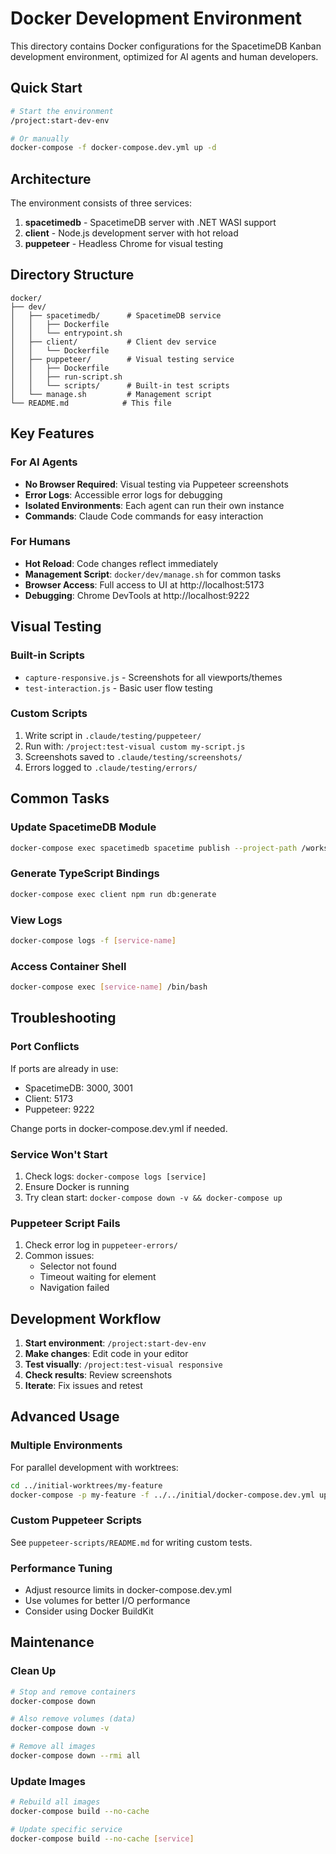 # Docker Development Environment

This directory contains Docker configurations for the SpacetimeDB Kanban development environment, optimized for AI agents and human developers.

## Quick Start

```bash
# Start the environment
/project:start-dev-env

# Or manually
docker-compose -f docker-compose.dev.yml up -d
```

## Architecture

The environment consists of three services:

1. **spacetimedb** - SpacetimeDB server with .NET WASI support
2. **client** - Node.js development server with hot reload
3. **puppeteer** - Headless Chrome for visual testing

## Directory Structure

```
docker/
├── dev/
│   ├── spacetimedb/      # SpacetimeDB service
│   │   ├── Dockerfile
│   │   └── entrypoint.sh
│   ├── client/           # Client dev service
│   │   └── Dockerfile
│   ├── puppeteer/        # Visual testing service
│   │   ├── Dockerfile
│   │   ├── run-script.sh
│   │   └── scripts/      # Built-in test scripts
│   └── manage.sh         # Management script
└── README.md            # This file
```

## Key Features

### For AI Agents
- **No Browser Required**: Visual testing via Puppeteer screenshots
- **Error Logs**: Accessible error logs for debugging
- **Isolated Environments**: Each agent can run their own instance
- **Commands**: Claude Code commands for easy interaction

### For Humans
- **Hot Reload**: Code changes reflect immediately
- **Management Script**: `docker/dev/manage.sh` for common tasks
- **Browser Access**: Full access to UI at http://localhost:5173
- **Debugging**: Chrome DevTools at http://localhost:9222

## Visual Testing

### Built-in Scripts
- `capture-responsive.js` - Screenshots for all viewports/themes
- `test-interaction.js` - Basic user flow testing

### Custom Scripts
1. Write script in `.claude/testing/puppeteer/`
2. Run with: `/project:test-visual custom my-script.js`
3. Screenshots saved to `.claude/testing/screenshots/`
4. Errors logged to `.claude/testing/errors/`

## Common Tasks

### Update SpacetimeDB Module
```bash
docker-compose exec spacetimedb spacetime publish --project-path /workspace/server kanban-plus
```

### Generate TypeScript Bindings
```bash
docker-compose exec client npm run db:generate
```

### View Logs
```bash
docker-compose logs -f [service-name]
```

### Access Container Shell
```bash
docker-compose exec [service-name] /bin/bash
```

## Troubleshooting

### Port Conflicts
If ports are already in use:
- SpacetimeDB: 3000, 3001
- Client: 5173
- Puppeteer: 9222

Change ports in docker-compose.dev.yml if needed.

### Service Won't Start
1. Check logs: `docker-compose logs [service]`
2. Ensure Docker is running
3. Try clean start: `docker-compose down -v && docker-compose up`

### Puppeteer Script Fails
1. Check error log in `puppeteer-errors/`
2. Common issues:
   - Selector not found
   - Timeout waiting for element
   - Navigation failed

## Development Workflow

1. **Start environment**: `/project:start-dev-env`
2. **Make changes**: Edit code in your editor
3. **Test visually**: `/project:test-visual responsive`
4. **Check results**: Review screenshots
5. **Iterate**: Fix issues and retest

## Advanced Usage

### Multiple Environments
For parallel development with worktrees:
```bash
cd ../initial-worktrees/my-feature
docker-compose -p my-feature -f ../../initial/docker-compose.dev.yml up -d
```

### Custom Puppeteer Scripts
See `puppeteer-scripts/README.md` for writing custom tests.

### Performance Tuning
- Adjust resource limits in docker-compose.dev.yml
- Use volumes for better I/O performance
- Consider using Docker BuildKit

## Maintenance

### Clean Up
```bash
# Stop and remove containers
docker-compose down

# Also remove volumes (data)
docker-compose down -v

# Remove all images
docker-compose down --rmi all
```

### Update Images
```bash
# Rebuild all images
docker-compose build --no-cache

# Update specific service
docker-compose build --no-cache [service]
```